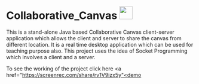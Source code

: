 # Collaborative_Canvas <img src="https://prezibase.com/wp-content/uploads/2018/08/whiteboard-animation-creative-online-whiteboard-presentation-maker-template-for-prezi.jpg" height=35 width=35>
This is a stand-alone Java based Collaborative Canvas client-server application which allows the client and server to share the canvas from different location. It is a real time desktop application which can be used for teaching purpose also. This project uses the idea of Socket Programming which involves a client and a server. 


To see the working of the project click here <a href="https://screenrec.com/share/rv1V9izx5y"<demo</a>

